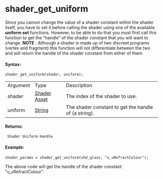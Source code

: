 # shader_get_uniform

Since you cannot change the value of a shader constant within the shader
itself, you have to set it before calling the shader using one of the
available **uniform set** functions. However, to be able to do that you
must first call this function to get the "handle" of the shader constant
that you will want to change. **NOTE** : Although a shader is made up of
two discreet programs (vertex and fragment) this function will not
differentiate between the two and will return the handle of the shader
constant from either of them.

#### Syntax:

``` gml
shader_get_uniform(shader, uniform);
```

|          |                                                                           |                                                      |
|----------|---------------------------------------------------------------------------|------------------------------------------------------|
| Argument | Type                                                                      | Description                                          |
| shader   |  [Shader Asset](../../../../../The_Asset_Editors/Shaders)             | The index of the shader to use.                      |
| uniform  |  [String](../../../../../GameMaker_Language/GML_Overview/Data_Types)  | The shader constant to get the handle of (a string). |

#### Returns:

``` gml
 Shader Uniform Handle
```

#### Example:

``` gml
shader_params = shader_get_uniform(shd_glass, "u_vRefractColour");
```

The above code will get the handle of the shader constant
"u_vRefractColour".
